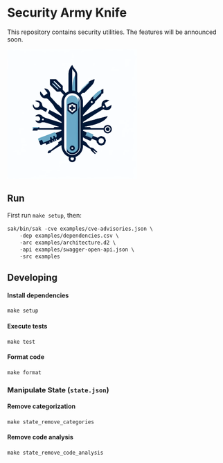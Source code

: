 # Security Army Knife

This repository contains security utilities. The features will be announced soon.

![alt text](logo.png)

## Run

First run `make setup`, then:

```
sak/bin/sak -cve examples/cve-advisories.json \
    -dep examples/dependencies.csv \
    -arc examples/architecture.d2 \
    -api examples/swagger-open-api.json \
    -src examples
```

## Developing

#### Install dependencies

```
make setup
```

#### Execute tests

```
make test
```

#### Format code

```
make format
```

### Manipulate State (`state.json`)

#### Remove categorization

```
make state_remove_categories
```

#### Remove code analysis

```
make state_remove_code_analysis
```
